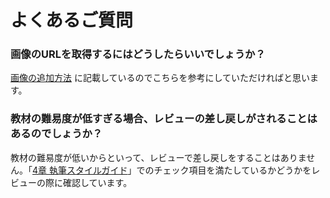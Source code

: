 # よくあるご質問

### 画像のURLを取得するにはどうしたらいいでしょうか？

[画像の追加方法](https://techpit-market.gitbook.io/host-guide/add-image) に記載しているのでこちらを参考にしていただければと思います。



### 教材の難易度が低すぎる場合、レビューの差し戻しがされることはあるのでしょうか？

教材の難易度が低いからといって、レビューで差し戻しをすることはありません。「[4章 執筆スタイルガイド](https://techpit-market.gitbook.io/host-guide/4)」でのチェック項目を満たしているかどうかをレビューの際に確認しています。

